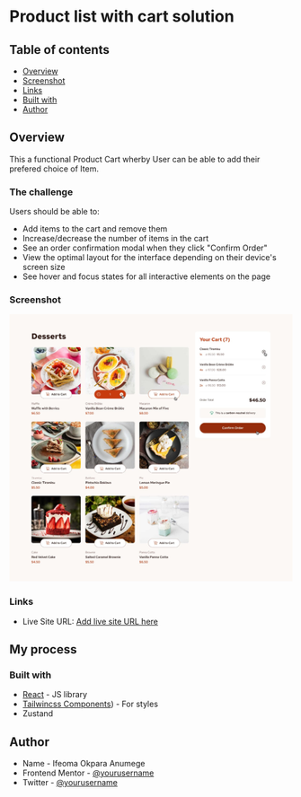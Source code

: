 # Product list with cart solution

## Table of contents
  - [Overview](#overview)
  - [Screenshot](#screenshot)
  - [Links](#links)
  - [Built with](#built-with)
  - [Author](#author)

## Overview
This a functional Product  Cart wherby User can be able to add their prefered choice of Item. 

### The challenge
Users should be able to:
- Add items to the cart and remove them
- Increase/decrease the number of items in the cart
- See an order confirmation modal when they click "Confirm Order"
- View the optimal layout for the interface depending on their device's screen size
- See hover and focus states for all interactive elements on the page

### Screenshot
![](/public/active-states.jpg)


### Links
- Live Site URL: [Add live site URL here](https://shopping-cart-six-weld.vercel.app/)

## My process

### Built with
- [React](https://reactjs.org/) - JS library
- [Tailwincss Components](https://tailwindcss.com/)) - For styles
- Zustand 




## Author

- Name - Ifeoma Okpara Anumege
- Frontend Mentor - [@yourusername](https://www.frontendmentor.io/profile/yourusername)
- Twitter - [@yourusername](https://www.twitter.com/yourusername)

